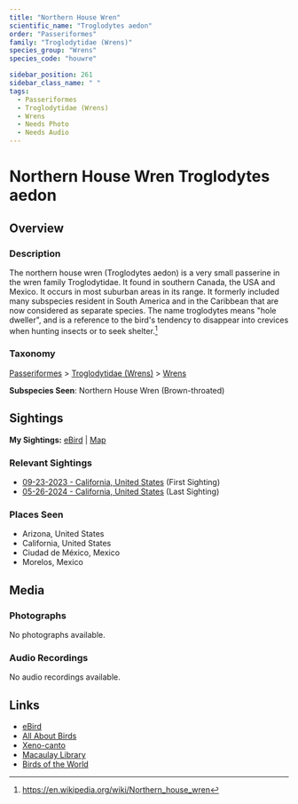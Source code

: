 ```yaml
---
title: "Northern House Wren"
scientific_name: "Troglodytes aedon"
order: "Passeriformes"
family: "Troglodytidae (Wrens)"
species_group: "Wrens"
species_code: "houwre"

sidebar_position: 261
sidebar_class_name: " "
tags: 
  - Passeriformes
  - Troglodytidae (Wrens)
  - Wrens
  - Needs Photo
  - Needs Audio
---
```


# Northern House Wren <span className='sci_name'>Troglodytes aedon</span>

## Overview

### Description
The northern house wren (Troglodytes aedon) is a very small passerine in the wren family Troglodytidae. It found in southern Canada, the USA and Mexico. It occurs in most suburban areas in its range. It formerly included many subspecies resident in South America and in the Caribbean that are now considered as separate species. The name troglodytes means "hole dweller", and is a reference to the bird's tendency to disappear into crevices when hunting insects or to seek shelter.[^1]

[^1]: https://en.wikipedia.org/wiki/Northern_house_wren

### Taxonomy
[Passeriformes](/tags/passeriformes) > [Troglodytidae (Wrens)](/tags/troglodytidae-wrens) > [Wrens](/tags/wrens)

**Subspecies Seen**: Northern House Wren (Brown-throated)


## Sightings

**My Sightings:** [eBird](https://ebird.org/lifelist?r=world&time=life&spp=houwre) | [Map](/map?species_code=houwre)

### Relevant Sightings

* [09-23-2023 - California, United States](https://ebird.org/checklist/S150584251) (First Sighting)
* [05-26-2024 - California, United States](https://ebird.org/checklist/S177248811) (Last Sighting)

### Places Seen

* Arizona, United States
* California, United States
* Ciudad de México, Mexico
* Morelos, Mexico



## Media
### Photographs
No photographs available.

### Audio Recordings
No audio recordings available.

## Links
* [eBird](https://ebird.org/species/houwre) 
* [All About Birds](https://www.allaboutbirds.org/guide/houwre) 
* [Xeno-canto](https://www.xeno-canto.org/species/troglodytes-aedon) 
* [Macaulay Library](https://search.macaulaylibrary.org/catalog?taxonCode=houwre&sort=rating_rank_desc)
* [Birds of the World](https://birdsoftheworld.org/bow/species/houwre)
